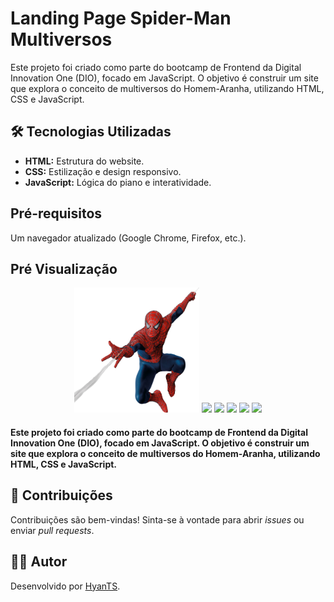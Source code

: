 # Landing Page Spider-Man Multiversos

Este projeto foi criado como parte do bootcamp de Frontend da Digital Innovation One (DIO), focado em JavaScript. O objetivo é construir um site que explora o conceito de multiversos do Homem-Aranha, utilizando HTML, CSS e JavaScript.


## 🛠️ **Tecnologias Utilizadas**

- **HTML:** Estrutura do website.
- **CSS:** Estilização e design responsivo.
- **JavaScript:** Lógica do piano e interatividade.


## **Pré-requisitos**

Um navegador atualizado (Google Chrome, Firefox, etc.).


## **Pré Visualização**

<div align="center">
  <img src="./assets/images/spider-man-01.png" width="200" height="200">
  <img src="https://github.com/user-attachments/assets/494f5bd7-af22-47af-8914-dccf0935c71f">
  <img src="https://github.com/user-attachments/assets/4fc2fec7-5dda-47a3-abb4-7b33f5385cb5">
  <img src="https://github.com/user-attachments/assets/54c8bf92-f504-4ab4-8bc1-ddb2ff16f4c8">
  <img src="https://github.com/user-attachments/assets/132313a1-a42e-4954-b281-1120cce07267">
  <img src="https://github.com/user-attachments/assets/ff13775c-e8ce-45fb-86ad-a189496ad17b">
</div>

#### Este projeto foi criado como parte do bootcamp de Frontend da Digital Innovation One (DIO), focado em JavaScript. O objetivo é construir um site que explora o conceito de multiversos do Homem-Aranha, utilizando HTML, CSS e JavaScript.


## 📢 **Contribuições**

Contribuições são bem-vindas! Sinta-se à vontade para abrir *issues* ou enviar *pull requests*.


## 🧑‍💻 **Autor**

Desenvolvido por [HyanTS](https://github.com/hyants).